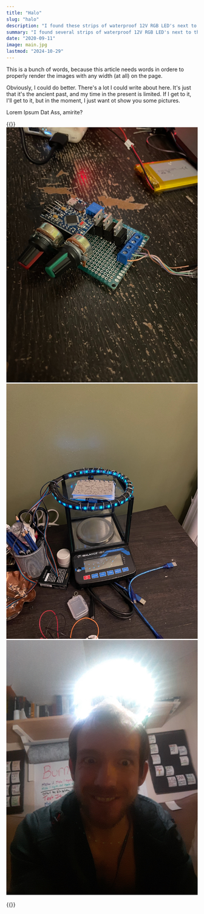 ```yaml
---
title: "Halo"
slug: "halo"
description: "I found these strips of waterproof 12V RGB LED's next to the dumpster. Testing revealed that the controller was broken, so I created a new one!"
summary: "I found several strips of waterproof 12V RGB LED's next to the dumpster, alongside a broken controller. I created a new controller using an Arduino Pro Mini, and fashioned the waterproof strips into an absurdly bright halo."
date: "2020-09-11"
image: main.jpg
lastmod: "2024-10-29"
---
```


This is a bunch of words, because this article needs words in ordere to properly 
render the images with any width (at all) on the page.

Obviously, I could do better. There's a lot I could write about here. It's just 
that it's the ancient past, and my time in the present is limited. If I get to it, I'll get
to it, but in the moment, I just want ot show you some pictures.

Lorem Ipsum Dat Ass, amirite?

{{<gallery>}}
<img src="circuit.jpg" class="grid-w50 md:grid-w33" />
<img src="halo.jpg" class="grid-w50 md:grid-w33" />
<img src="goddamn.jpg" class="grid-w50 md:grid-w33" />

{{</gallery>}}
